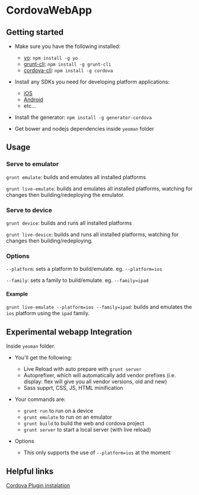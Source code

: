 #  CordovaWebApp


## Getting started
- Make sure you have the following installed:
    - [yo](https://github.com/yeoman/yo): `npm install -g yo`
    - [grunt-cli](https://github.com/gruntjs/grunt): `npm install -g grunt-cli`
    - [cordova-cli](https://github.com/apache/cordova-cli): `npm install -g cordova`

- Install any SDKs you need for developing platform applications:
    - [iOS](https://developer.apple.com/xcode/)
    - [Android](http://developer.android.com/sdk/index.html#ExistingIDE)
    - etc...

- Install the generator: `npm install -g generator-cordova`

- Get bower and nodejs dependencies inside `yeoman` folder

## Usage

### Serve to emulator
`grunt emulate`: builds and emulates all installed platforms

`grunt live-emulate`: builds and emulates all installed platforms, watching for changes then building/redeploying the emulator.

### Serve to device
`grunt device`: builds and runs all installed platforms

`grunt live-device`: builds and runs all installed platforms, watching for changes then building/redeploying.


### Options
`--platform`: sets a platform to build/emulate. eg. `--platform=ios`

`--family`: sets a family to build/emulate. eg. `--family=ipad`

#### Example
`grunt live-emulate --platform=ios --family=ipad`: builds and emulates the `ios` platform using the `ipad` family.

## Experimental webapp Integration
Inside `yeoman` folder.
- You'll get the following:
	- Live Reload with auto prepare with `grunt server`
	- Autoprefixer, which will automatically add vendor prefixes (i.e. display: flex will give you all vendor versions, old and new)
	- Sass supprt, CSS, JS, HTML minification

- Your commands are:
	- `grunt run` to run on a device
	- `grunt emulate` to run on an emulator
	- `grunt build` to build the web and cordova project
	- `grunt server` to start a local server (with live reload)
- Options
	- This only supports the use of `--platform=ios` at the moment

## Helpful links

[Cordova Plugin instalation](http://cordova.apache.org/docs/en/3.2.0/guide_cli_index.md.html)